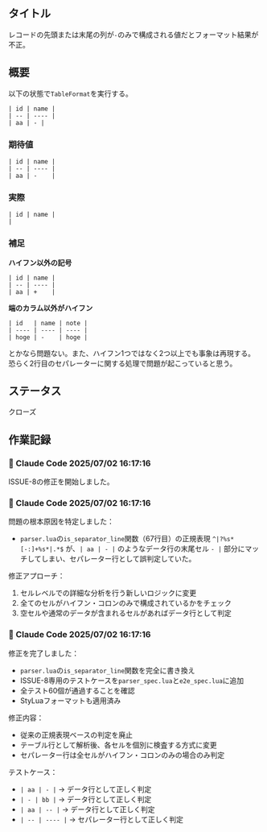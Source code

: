 ## タイトル

レコードの先頭または末尾の列が`-`のみで構成される値だとフォーマット結果が不正。

## 概要

以下の状態で`TableFormat`を実行する。

```
| id | name |
| -- | ---- |
| aa | - |
```

### 期待値

```
| id | name |
| -- | ---- |
| aa | -    |
```

### 実際

```
| id | name |
| 
```

### 補足

**ハイフン以外の記号**
```
| id | name |
| -- | ---- |
| aa | +    |
```

**端のカラム以外がハイフン**
```
| id   | name | note |
| ---- | ---- | ---- |
| hoge | -    | hoge |
```

とかなら問題ない。また、ハイフン1つではなく2つ以上でも事象は再現する。恐らく2行目のセパレーターに関する処理で問題が起こっていると思う。


## ステータス

クローズ

## 作業記録

### 👤 Claude Code 2025/07/02 16:17:16

ISSUE-8の修正を開始しました。

### 👤 Claude Code 2025/07/02 16:17:16

問題の根本原因を特定しました：
- `parser.lua`の`is_separator_line`関数（67行目）の正規表現 `^|?%s*[-:]+%s*|.*$` が、`| aa | - |` のようなデータ行の末尾セル `- |` 部分にマッチしてしまい、セパレーター行として誤判定していた。

修正アプローチ：
1. セルレベルでの詳細な分析を行う新しいロジックに変更
2. 全てのセルがハイフン・コロンのみで構成されているかをチェック
3. 空セルや通常のデータが含まれるセルがあればデータ行として判定

### 👤 Claude Code 2025/07/02 16:17:16

修正を完了しました：
- `parser.lua`の`is_separator_line`関数を完全に書き換え
- ISSUE-8専用のテストケースを`parser_spec.lua`と`e2e_spec.lua`に追加
- 全テスト60個が通過することを確認
- StyLuaフォーマットも適用済み

修正内容：
- 従来の正規表現ベースの判定を廃止
- テーブル行として解析後、各セルを個別に検査する方式に変更
- セパレーター行は全セルがハイフン・コロンのみの場合のみ判定

テストケース：
- `| aa | - |` → データ行として正しく判定
- `| - | bb |` → データ行として正しく判定  
- `| aa | -- |` → データ行として正しく判定
- `| -- | ---- |` → セパレーター行として正しく判定

